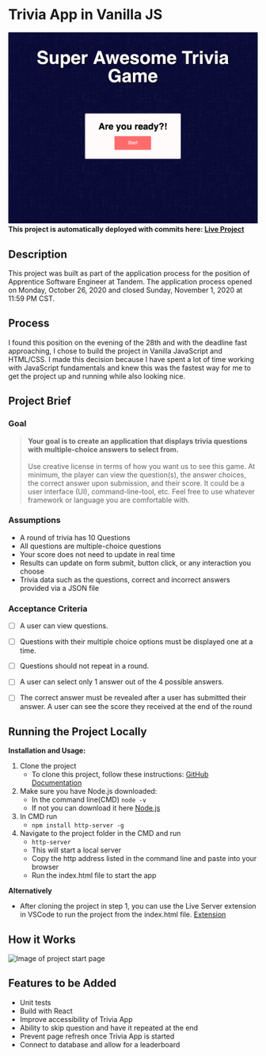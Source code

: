 # Trivia App in Vanilla JS
![Image of project start page](./projectImages/startpage.png)
**This project is automatically deployed with commits here: [Live Project](https://elastic-curie-7b6550.netlify.app/)**
## Description
This project was built as part of the application process for the position of Apprentice Software Engineer at Tandem. The application process opened on Monday, October 26, 2020 and closed Sunday, November 1, 2020 at 11:59 PM CST. 

## Process
I found this position on the evening of the 28th and with the deadline fast approaching, I chose to build the project in Vanilla JavaScript and HTML/CSS. I made this decision because I have spent a lot of time working with JavaScript fundamentals and knew this was the fastest way for me to get the project up and running while also looking nice.

## Project Brief
### Goal
> **Your goal is to create an application that displays trivia questions with multiple-choice answers to select from.**<br><br>
> Use creative license in terms of how you want us to see this game. At minimum, the player can view the question(s), the answer choices, the correct answer upon submission, and their score. It could be a user interface (UI), command-line-tool, etc. Feel free to use whatever framework or language you are comfortable with.

### Assumptions
- A round of trivia has 10 Questions
- All questions are multiple-choice questions
- Your score does not need to update in real time
- Results can update on form submit, button click, or any interaction you choose
- Trivia data such as the questions, correct and incorrect answers provided via a JSON file
### Acceptance Criteria
- [ ] A user can view questions.
- [ ] Questions with their multiple choice options must be displayed one at a time. 
- [ ] Questions should not repeat in a round.
- [ ] A user can select only 1 answer out of the 4 possible answers.
- [ ] The correct answer must be revealed after a user has submitted their answer. A user can see the score they received at the end of the round


## Running the Project Locally

**Installation and Usage:**
1. Clone the project
    - To clone this project, follow these instructions: [GitHub Documentation](https://docs.github.com/en/free-pro-team@latest/github/creating-cloning-and-archiving-repositories/cloning-a-repository)
2. Make sure you have Node.js downloaded: 
    - In the command line(CMD) `node -v`
    - If not you can download it here [Node.js](https://nodejs.org/en/download/)
3. In CMD run
     - `npm install http-server -g`
4. Navigate to the project folder in the CMD and run
    - `http-server`
    - This will start a local server
    - Copy the http address listed in the command line and paste into your browser
    - Run the index.html file to start the app

**Alternatively**
- After cloning the project in step 1, you can use the Live Server extension in VSCode to run the project from the index.html file. [Extension](https://marketplace.visualstudio.com/items?itemName=ritwickdey.LiveServer)

## How it Works
![Image of project start page](./projectImages/triviaInAction.gif)


## Features to be Added

- Unit tests
- Build with React
- Improve accessibility of Trivia App
- Ability to skip question and have it repeated at the end
- Prevent page refresh once Trivia App is started
- Connect to database and allow for a leaderboard 


